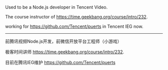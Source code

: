 Used to be a Node.js developer in Tencent Video. 

The course instructor of https://time.geekbang.org/course/intro/232.

working for https://github.com/Tencent/puerts in Tencent IEG now.

---------

前腾讯视频Node.js开发，前微信开放平台工程师（小游戏）

极客时间讲师 https://time.geekbang.org/course/intro/232.

目前在腾讯IEG维护 https://github.com/Tencent/puerts

